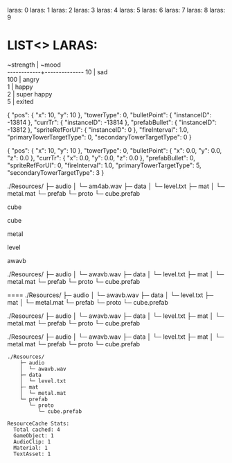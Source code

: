 laras: 0
laras: 1
laras: 2
laras: 3
laras: 4
laras: 5
laras: 6
laras: 7
laras: 8
laras: 9


# LIST<> LARAS:
~strength   | ~mood        
------------+--------------
10          | sad          
100         | angry        
1           | happy        
2           | super happy  
5           | exited       


{
    "pos": {
        "x": 10,
        "y": 10
    },
    "towerType": 0,
    "bulletPoint": {
        "instanceID": -13814
    },
    "currTr": {
        "instanceID": -13814
    },
    "prefabBullet": {
        "instanceID": -13812
    },
    "spriteRefForUI": {
        "instanceID": 0
    },
    "fireInterval": 1.0,
    "primaryTowerTargetType": 0,
    "secondaryTowerTargetType": 0
}

{
    "pos": {
        "x": 10,
        "y": 10
    },
    "towerType": 0,
    "bulletPoint": {
        "x": 0.0,
        "y": 0.0,
        "z": 0.0
    },
    "currTr": {
        "x": 0.0,
        "y": 0.0,
        "z": 0.0
    },
    "prefabBullet": 0,
    "spriteRefForUI": 0,
    "fireInterval": 1.0,
    "primaryTowerTargetType": 5,
    "secondaryTowerTargetType": 3
}








./Resources/
    ├─ audio
    │  └─ am4ab.wav
    ├─ data
    │  └─ level.txt
    ├─ mat
    │  └─ metal.mat
    └─ prefab
       └─ proto
          └─ cube.prefab








cube



cube



metal



level



awavb



./Resources/
    ├─ audio
    │  └─ awavb.wav
    ├─ data
    │  └─ level.txt
    ├─ mat
    │  └─ metal.mat
    └─ prefab
       └─ proto
          └─ cube.prefab

====
./Resources/
    ├─ audio
    │  └─ awavb.wav
    ├─ data
    │  └─ level.txt
    ├─ mat
    │  └─ metal.mat
    └─ prefab
       └─ proto
          └─ cube.prefab


./Resources/
    ├─ audio
    │  └─ awavb.wav
    ├─ data
    │  └─ level.txt
    ├─ mat
    │  └─ metal.mat
    └─ prefab
       └─ proto
          └─ cube.prefab


./Resources/
    ├─ audio
    │  └─ awavb.wav
    ├─ data
    │  └─ level.txt
    ├─ mat
    │  └─ metal.mat
    └─ prefab
       └─ proto
          └─ cube.prefab


``` 
./Resources/
    ├─ audio
    │  └─ awavb.wav
    ├─ data
    │  └─ level.txt
    ├─ mat
    │  └─ metal.mat
    └─ prefab
       └─ proto
          └─ cube.prefab

```

``` 
ResourceCache Stats:
  Total cached: 4
  GameObject: 1
  AudioClip: 1
  Material: 1
  TextAsset: 1

```

